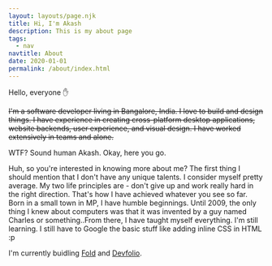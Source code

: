 ```yaml
---
layout: layouts/page.njk
title: Hi, I'm Akash
description: This is my about page
tags:
  - nav
navtitle: About
date: 2020-01-01
permalink: /about/index.html
---
```


Hello, everyone ✋

~~I'm a software developer living in Bangalore, India. I love to build and design things.
I have experience in creating cross-platform desktop applications, website backends, user experience, and visual design. I have worked extensively in teams and alone.~~

WTF? Sound human Akash. Okay, here you go.

Huh, so you're interested in knowing more about me? The first thing I should mention that I don't have any unique talents. I consider myself pretty average.
My two life principles are - don't give up and work really hard in the right direction. That's how I have achieved whatever you see so far.
Born in a small town in MP, I have humble beginnings. Until 2009, the only thing I knew about computers was that it was invented by a guy named Charles or something..From there, I have taught myself everything. I'm still learning. I still have to Google the basic stuff like adding inline CSS in HTML :p

I'm currently buidling [Fold](https://fold.money/) and [Devfolio](https://devfolio.co).
